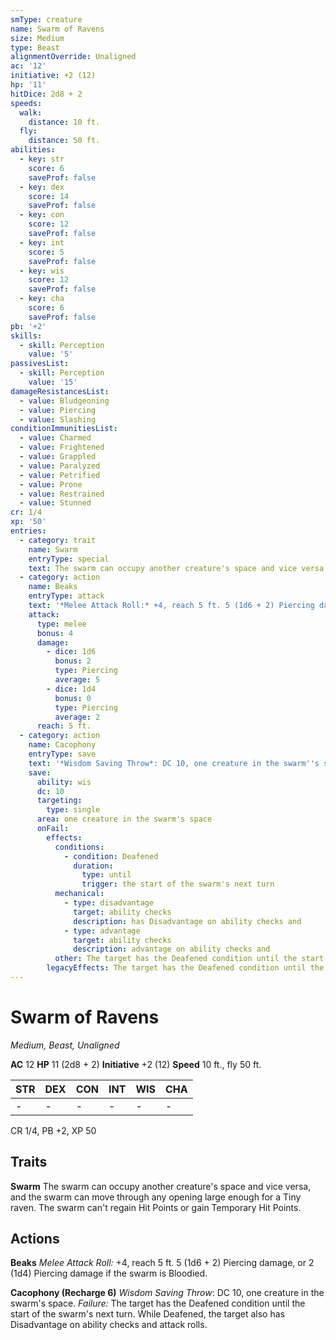 ```yaml
---
smType: creature
name: Swarm of Ravens
size: Medium
type: Beast
alignmentOverride: Unaligned
ac: '12'
initiative: +2 (12)
hp: '11'
hitDice: 2d8 + 2
speeds:
  walk:
    distance: 10 ft.
  fly:
    distance: 50 ft.
abilities:
  - key: str
    score: 6
    saveProf: false
  - key: dex
    score: 14
    saveProf: false
  - key: con
    score: 12
    saveProf: false
  - key: int
    score: 5
    saveProf: false
  - key: wis
    score: 12
    saveProf: false
  - key: cha
    score: 6
    saveProf: false
pb: '+2'
skills:
  - skill: Perception
    value: '5'
passivesList:
  - skill: Perception
    value: '15'
damageResistancesList:
  - value: Bludgeoning
  - value: Piercing
  - value: Slashing
conditionImmunitiesList:
  - value: Charmed
  - value: Frightened
  - value: Grappled
  - value: Paralyzed
  - value: Petrified
  - value: Prone
  - value: Restrained
  - value: Stunned
cr: 1/4
xp: '50'
entries:
  - category: trait
    name: Swarm
    entryType: special
    text: The swarm can occupy another creature's space and vice versa, and the swarm can move through any opening large enough for a Tiny raven. The swarm can't regain Hit Points or gain Temporary Hit Points.
  - category: action
    name: Beaks
    entryType: attack
    text: '*Melee Attack Roll:* +4, reach 5 ft. 5 (1d6 + 2) Piercing damage, or 2 (1d4) Piercing damage if the swarm is Bloodied.'
    attack:
      type: melee
      bonus: 4
      damage:
        - dice: 1d6
          bonus: 2
          type: Piercing
          average: 5
        - dice: 1d4
          bonus: 0
          type: Piercing
          average: 2
      reach: 5 ft.
  - category: action
    name: Cacophony
    entryType: save
    text: '*Wisdom Saving Throw*: DC 10, one creature in the swarm''s space. *Failure:*  The target has the Deafened condition until the start of the swarm''s next turn. While Deafened, the target also has Disadvantage on ability checks and attack rolls.'
    save:
      ability: wis
      dc: 10
      targeting:
        type: single
      area: one creature in the swarm's space
      onFail:
        effects:
          conditions:
            - condition: Deafened
              duration:
                type: until
                trigger: the start of the swarm's next turn
          mechanical:
            - type: disadvantage
              target: ability checks
              description: has Disadvantage on ability checks and
            - type: advantage
              target: ability checks
              description: advantage on ability checks and
          other: The target has the Deafened condition until the start of the swarm's next turn. While Deafened, the target also has Disadvantage on ability checks and attack rolls.
        legacyEffects: The target has the Deafened condition until the start of the swarm's next turn. While Deafened, the target also has Disadvantage on ability checks and attack rolls.
---
```


# Swarm of Ravens
*Medium, Beast, Unaligned*

**AC** 12
**HP** 11 (2d8 + 2)
**Initiative** +2 (12)
**Speed** 10 ft., fly 50 ft.

| STR | DEX | CON | INT | WIS | CHA |
| --- | --- | --- | --- | --- | --- |
| - | - | - | - | - | - |

CR 1/4, PB +2, XP 50

## Traits

**Swarm**
The swarm can occupy another creature's space and vice versa, and the swarm can move through any opening large enough for a Tiny raven. The swarm can't regain Hit Points or gain Temporary Hit Points.

## Actions

**Beaks**
*Melee Attack Roll:* +4, reach 5 ft. 5 (1d6 + 2) Piercing damage, or 2 (1d4) Piercing damage if the swarm is Bloodied.

**Cacophony (Recharge 6)**
*Wisdom Saving Throw*: DC 10, one creature in the swarm's space. *Failure:*  The target has the Deafened condition until the start of the swarm's next turn. While Deafened, the target also has Disadvantage on ability checks and attack rolls.
